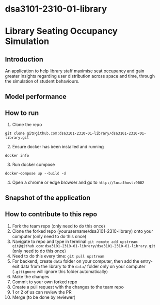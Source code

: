 # dsa3101-2310-01-library

# Library Seating Occupancy Simulation

## Introduction
An application to help library staff maximise seat occupancy and gain greater insights regarding user distribution across space and time, through the simulation of student behaviours.

## Model performance

## How to run
1. Clone the repo
```
git clone git@github.com:dsa3101-2310-01-library/dsa3101-2310-01-library.git
```
2. Ensure docker has been installed and running
```
docker info
```
3. Run docker compose
```
docker-compose up --build -d
```
4. Open a chrome or edge browser and go to `http://localhost:9002`

## Snapshot of the application




## How to contribute to this repo
1. Fork the team repo (only need to do this once)
2. Clone the forked repo (yourusername/dsa3101-2310-library) onto your computer (only need to do this once)
3. Navigate to repo and type in terminal `git remote add upstream git@github.com:dsa3101-2310-01-library/dsa3101-2310-01-library.git` (only need to do this once)
4. Need to do this every time: `git pull upstream`
5. For backend, create `data` folder on your computer, then add the entry-exit data from the library to the `data/` folder only on your computer (`.gitignore` will ignore this folder automatically)
6. Make the changes
7. Commit to your own forked repo
8. Create a pull request with the changes to the team repo
9. 1 or 2 of us can review the PR
10. Merge (to be done by reviewer)
